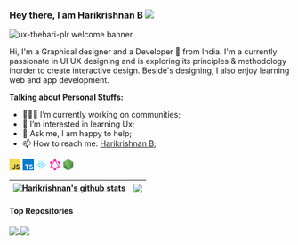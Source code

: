 ### Hey there, I am Harikrishnan B <img src="https://media.giphy.com/media/hvRJCLFzcasrR4ia7z/giphy.gif" width="25px"> 

<img width="1500" alt="ux-thehari-plr welcome banner" src="https://user-images.githubusercontent.com/72938167/196025441-68ee8554-c266-4d2a-8f93-e350d6b77b7b.png">

Hi, I'm a Graphical designer and a Developer 🚀 from India. I'm a currently passionate in UI UX designing and is exploring its principles & methodology inorder to create interactive design. Beside's designing, I also enjoy learning web and app development.


  
**Talking about Personal Stuffs:**

- 👨🏽‍💻 I’m currently working on communities;
- 🌱 I’m interested in learning Ux; 
- 💬 Ask me, I am happy to help;
- 📫 How to reach me: [Harikrishnan B](https://www.linkedin.com/in/harikrishnan-b-52229618b);

<code><img height="20" alt="javascript" src="https://raw.githubusercontent.com/github/explore/80688e429a7d4ef2fca1e82350fe8e3517d3494d/topics/javascript/javascript.png"></code>
<code><img height="20" alt="typescript" src="https://raw.githubusercontent.com/github/explore/80688e429a7d4ef2fca1e82350fe8e3517d3494d/topics/typescript/typescript.png"></code>
<code><img height="20" alt="react" src="https://raw.githubusercontent.com/github/explore/80688e429a7d4ef2fca1e82350fe8e3517d3494d/topics/react/react.png"></code>
<code><img height="20" alt="graphql" src="https://raw.githubusercontent.com/github/explore/5c058a388828bb5fde0bcafd4bc867b5bb3f26f3/topics/graphql/graphql.png"></code>
<code><img height="20" alt="nodejs" src="https://raw.githubusercontent.com/github/explore/80688e429a7d4ef2fca1e82350fe8e3517d3494d/topics/nodejs/nodejs.png"></code>    


| <a href="https://github.com/ux-the-hari/github-readme-stats"><img align="center" src="https://github-readme-stats.vercel.app/api?username=ux-thehari-plr&show_icons=true&include_all_commits=true&theme=buefy&hide_border=true" alt="Harikrishnan's github stats" /></a> | <a href="https://github.com/ux-thehari-plr/github-readme-stats"><img align="center" src="https://github-readme-stats.vercel.app/api/top-langs/?username=ux-thehari-plr&layout=compact&theme=buefy&hide_border=true" /></a> |
| ------------- | ------------- |

#### Top Repositories


<a href="https://github.com/ux-thehari-plr/github-readme-stats">
  <img align="center" src="https://github-readme-stats.vercel.app/api/pin/?username=anuraghazra&repo=github-readme-stats&theme=buefy" />
</a>
<a href="https://github.com/ux-thehari-plr/ux-thehari-plr.github.io">
  <img align="center" src="https://github-readme-stats.vercel.app/api/pin/?username=ux-thehari-plr&repo=ux-thehari-plr.github.io&theme=buefy" />
</a>


